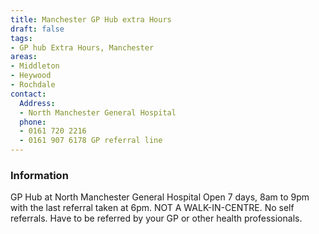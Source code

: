 ```yaml
---
title: Manchester GP Hub extra Hours
draft: false
tags:
- GP hub Extra Hours, Manchester
areas:
- Middleton
- Heywood
- Rochdale
contact:
  Address:
  - North Manchester General Hospital
  phone:
  - 0161 720 2216
  - 0161 907 6178 GP referral line
---
```

### Information
GP Hub at North Manchester General Hospital
Open 7 days, 8am to 9pm with the last referral
taken at 6pm.
NOT A WALK-IN-CENTRE.  No self referrals.
Have to be referred by your GP or other
health professionals.
